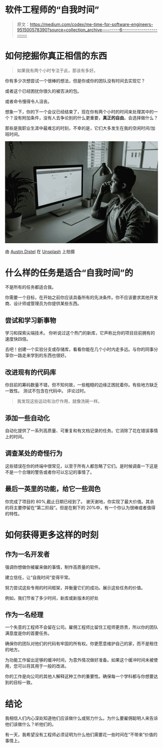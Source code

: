 # 软件工程师的“自我时间”

> 原文：<https://medium.com/codex/me-time-for-software-engineers-951500578390?source=collection_archive---------6----------------------->

# 如何挖掘你真正相信的东西

> 如果我有两个小时专注于此，那该有多好。

你有多少次想尝试一个很棒的想法，但是你或你的团队没有时间去实现它？

或者这个已经困扰你很久的被否决的包。

或者命令慢得令人沮丧。

想象一下，你的下一个会议已经结束了，现在你有两个小时的时间来处理其中的一个？没有附加条件，没有人去争论别的什么更重要，**真正的自由**。会选择做什么？

那些是我职业生涯中最难忘的时刻，不幸的是，它们大多发生在我的空闲时间/加班时间。

![](img/fc4f649b3eb5c8b13c3f74d22b91f83b.png)

由 [Austin Distel](https://unsplash.com/@austindistel?utm_source=medium&utm_medium=referral) 在 [Unsplash](https://unsplash.com?utm_source=medium&utm_medium=referral) 上拍摄

# 什么样的任务是适合“自我时间”的

不是所有的任务都适合我。

你需要一个目标，在开始之前你应该具备所有的先决条件。你不应该要求其他开发商、设计师或管理员为你提供某些东西。

## 尝试和学习新事物

学习和探索尖端技术。
你听说过这个热门的新库，它声称比你的项目目前拥有的速度快四倍。

去吧！创建一个实验分支或存储库，看看你能在几个小时内走多远。与你的同事分享你一路走来学到的东西也很好。

## 改进现有的代码库

你目前的筹码数量不错，但不知何故，一些粗糙的边缘正困扰着你。有些地方缺乏一致性。
测试不包含在代码中。
评论过时。

> 我发现这些运动有治疗作用，就像洗碗一样。

## 添加一些自动化

自动化提供了一系列高质量、可重复和有文档记录的任务。它消除了花在错误事情上的时间。

## 调查某处的奇怪行为

这些错误在你的终端中很常见，以至于所有人都忽略了它们。是时候调查一下这是不是一个合理的警告或者你可以忘记的事情了。

## 最后一英里的功能，给它一些润色

你完成了项目的 80%,截止日期已经到了。
谢天谢地，你实现了最大价值。其余的将主要停留在“第二阶段”。但是在剩下的 20%中，有一个你认为很棒或者值得的特性。

# 如何获得更多这样的时刻

## 作为一名开发者

强调你想做你被雇来做的事情，制作高质量的软件。

建立信任，让“自我时间”变得平常。

努力尝试这些专用的时间框架，并衡量它们的成功。展示这些任务的价值。

例如，我们节省了多少时间，新库或新版本的好处

## 作为一名经理

一个失意的工程师不会留在公司。雇佣工程师比留住工程师更昂贵，所以你的团队满意度是你的首要任务。

确保你的团队对他们的代码有牢固的所有权。你更愿意维护自己的家，而不是租住的地方。

为功能工作留出足够的缓冲时间，为意外情况做好准备。如果这个缓冲时间未被使用，您可以将其用于一般的改进。

你的工作是向公司的其他人解释这种工作的重要性。确保每一个学科都与你想要达到的目标一致。

# 结论

我相信人们内心深处知道他们应该做什么或努力什么。为什么要雇佣聪明人来告诉他们该做什么？听他们的。

有一天，我希望没有工程师必须证明为什么他们需要花一些时间在“不带来”价值的事情上。